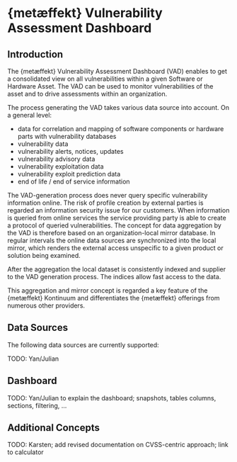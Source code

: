 # {metæffekt} Vulnerability Assessment Dashboard

## Introduction

The {metæffekt} Vulnerability Assessment Dashboard (VAD) enables to get a consolidated view on all vulnerabilities
within a given Software or Hardware Asset. The VAD can be used to monitor vulnerabilities of the asset and to drive
assessments within an organization.

The process generating the VAD takes various data source into account. On a general level:
- data for correlation and mapping of software components or hardware parts with vulnerability databases
- vulnerability data
- vulnerability alerts, notices, updates
- vulnerability advisory data
- vulnerability exploitation data
- vulnerability exploit prediction data
- end of life / end of service information

The VAD-generation process does never query specific vulnerability information online. The risk of 
profile creation by external parties is regarded an information security issue for our customers. When information
is queried from online services the service providing party is able to create a protocol of queried vulnerabilities.
The concept for data aggregation by the VAD is therefore based on an organization-local mirror database. In regular 
intervals the online data sources are synchronized into the local mirror, which renders the external access unspecific
to a given product or solution being examined.

After the aggregation the local dataset is consistently indexed and supplier to the VAD generation process. The indices
allow fast access to the data.

This aggregation and mirror concept is regarded a key feature of the {metæffekt} Kontinuum and differentiates the
{metæffekt} offerings from numerous other providers.

## Data Sources

The following data sources are currently supported:

TODO: Yan/Julian

## Dashboard

TODO: Yan/Julian to explain the dashboard; snapshots, tables columns, sections, filtering, ...

## Additional Concepts

TODO: Karsten; add revised documentation on CVSS-centric approach; link to calculator
